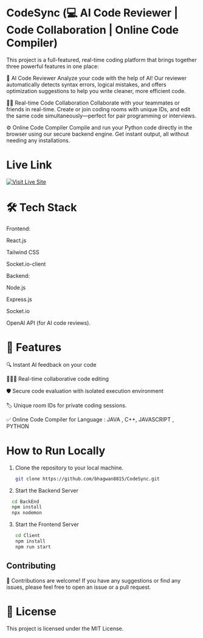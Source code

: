 # CodeSync (💻 AI Code Reviewer | Code Collaboration | Online Code Compiler)

This project is a full-featured, real-time coding platform that brings together three powerful features in one place:

🧠 AI Code Reviewer
Analyze your code with the help of AI! Our reviewer automatically detects syntax errors, logical mistakes, and offers optimization suggestions to help you write cleaner, more efficient code.

👨‍💻 Real-time Code Collaboration
Collaborate with your teammates or friends in real-time. Create or join coding rooms with unique IDs, and edit the same code simultaneously—perfect for pair programming or interviews.

⚙️ Online Code Compiler
Compile and run your Python code directly in the browser using our secure backend engine. Get instant output, all without needing any installations.

# Live Link
[![Visit Live Site](https://img.shields.io/badge/Live-Demo-green?style=for-the-badge)](https://codesyncfinal.vercel.app)


# 🛠️ Tech Stack
Frontend:

React.js

Tailwind CSS

Socket.io-client

Backend:

Node.js

Express.js

Socket.io


OpenAI API (for AI code reviews).

# 🚀 Features
🔍 Instant AI feedback on your code

🧑‍🤝‍🧑 Real-time collaborative code editing

🛡️ Secure code evaluation with isolated execution environment

🏷️ Unique room IDs for private coding sessions.

✅ Online Code Compiler for Language : JAVA , C++, JAVASCRIPT , PYTHON

# How to Run Locally


1. Clone the repository to your local machine.
    ```sh
    git clone https://github.com/bhagwan8815/CodeSync.git

    ```

2. Start the Backend Server

 ```sh
   cd BackEnd
   npm install
   npx nodemon

 ```

3. Start the Frontend Server

    ```sh
    cd Client
    npm install
    npm run start
 
    ```


## Contributing

 🙌 Contributions are welcome! If you have any suggestions or find any issues, please feel free to open an issue or a pull request.
 

 # 📄 License
This project is licensed under the MIT License.
